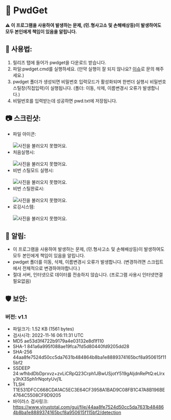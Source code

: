 # 🔑 PwdGet
**⚠️ 이 프로그램을 사용하여 발생하는 문제, (민.형사고소 및 손해배상등)이 발생하여도 모두 본인에게 책임이 있음을 알립니다.**

## 📖 사용법:
1. 릴리즈 탭에 들어가 pwdget을 다운로드 받습니다.
2. 파일:pwdget.cmd를 실행하세요. (만약 실행이 잘 되지 않나요? [이슈](https://github.com/hmogae/getpwd/issues)로 문의 해주세요.)
3. pwdget 폴더가 생성되면 비밀번호 입력모드가 활성화되며 한번더 실행시 비밀번호 스틸창(직접입력)이 실행됩니다. (폴더: 이동, 삭제, 이름변경시 오류가 발생합니다.)
4. 비밀번호를 입력받는데 성공하면 pwd.txt에 저장됩니다.

## 📷 스크린샷:
- 파일 아이콘:<br><br>
![사진을 불러오지 못했어요.](https://media.discordapp.net/attachments/1007418121960824913/1042320646723600477/image.png)<br>
- 처음실행시:<br><br>
![사진을 불러오지 못했어요.](https://media.discordapp.net/attachments/1007418121960824913/1042323908394758184/image.png?width=1082&height=576)<br>
- 비번 스틸모드 실행시:<br><br>
![사진을 불러오지 못했어요.](https://media.discordapp.net/attachments/1007418121960824913/1042326453360001084/image.png?width=1096&height=576)<br>
- 비번 스틸완료시:<br><br>
![사진을 불러오지 못했어요.](https://media.discordapp.net/attachments/1007418121960824913/1042327498303746079/image.png?width=1155&height=576)<br>
- 로깅시스템:<br><br>
![사진을 불러오지 못했어요.](https://media.discordapp.net/attachments/1007418121960824913/1042327255457742859/image.png)<br>


## 📢 알림:
- 이 프로그램을 사용하여 발생하는 문제, (민.형사고소 및 손해배상등)이 발생하여도 모두 본인에게 책임이 있음을 알립니다.
- pwdget 폴더를 이동, 삭제, 이름변경시 오류가 발생합니다. (변경하려면 스크립트에서 전체적으로 변경하여야합니다.)
- 절대 서버, 인터넷으로 데이터를 전송하지 않습니다. (프로그램 사용시 인터넷연결 필요없음)

## 🛡️ 보안:
### **버전: v1.1**
- 파일크기: 1.52 KB (1561 bytes)
- 검사시각: 2022-11-16 06:11:31 UTC
- MD5	ae53d3f4722b9179a4e03132e8d1f110
- SHA-1	841a6a995f088ae19fca7fd5d80440fd9205dd28
- SHA-256	44aa8fe7524d50cc5da7631b484864b8ba1e8889374165bcf8a950615f115bf2
- SSDEEP	24:wfhbdDbDprxvz+zvLiCRpQ23Crph1JBwUSjotY519gAIjdnRePtQ:eLlrxy3hX3Sph1rNqotyUvj1L
- TLSH	T1E531DFCC668CDA1AC5EC3E64CF3958A1BAD9C08FB1C47A8B196BE4764C5508CF9D9205
- 바이러스 검사링크: https://www.virustotal.com/gui/file/44aa8fe7524d50cc5da7631b484864b8ba1e8889374165bcf8a950615f115bf2/detection
